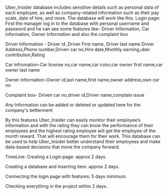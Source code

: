 Uber_Insider database includes sensitive details such as personal data of each employee, as well as company-related information such as their pay scale, date of hire, and more. The database will work like this.
Login page: First the manager log in to the database with personal username and password and he can see some features like-
Driver Information, Car information, Owner Information and also the complaint box

Driver Information - Driver id ,Driver First name, Driver last name Driver Address,Phone number,Driven car no,Hire date,Monthly earning,uber contribution,Rating

Car Infromation-Car license no,car name,car color,car owner first name,car owner last name

Owner Information-Owner id,last name,first name,owner address,own car no

Complaint box- Driven car no,driver id,Driver name,complain issue

Any Information can be added or deleted or updated here for the company's betterment  

By this features Uber_Insider can easily monitor their employee’s information and with the rating they can know the performance of their employees and the highest rating employee will get the employee of the month reward. That will encourage them for their work. This database can be used to help Uber_Insider better understand their employees and make data-based decisions that move the company forward.


TimeLine:
Creating a Login page: approx 2 days.

Creating a database and inserting item: approx 2 days.

Connecting the login page with features: 5 days minimum.

Checking everything in the project within 2 days.
